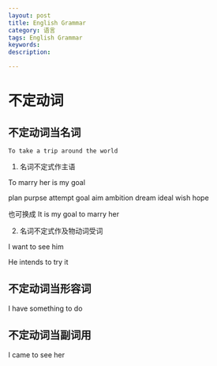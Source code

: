 ```yaml
---
layout: post
title: English Grammar
category: 语言
tags: English Grammar
keywords: 
description: 

---
```


# 不定动词


## 不定动词当名词


`To take a trip around the world`

1. 名词不定式作主语

To marry her is my goal

plan purpse attempt goal aim ambition dream ideal wish hope

 也可换成  It is my goal to marry her

  
2. 名词不定式作及物动词受词

I want to see him

He intends to try it

    
## 不定动词当形容词

I have something to do

## 不定动词当副词用

I came to see her



